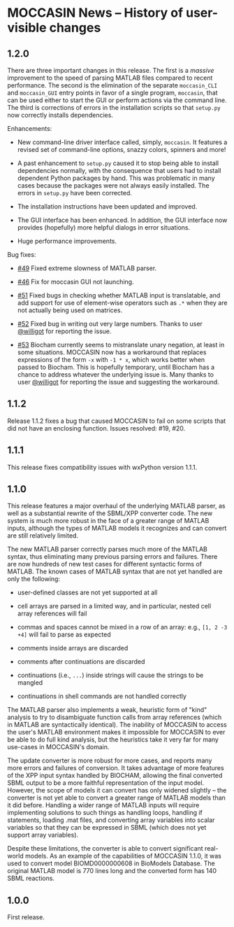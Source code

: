 MOCCASIN News &ndash; History of user-visible changes
=====================================================

1.2.0
-----

There are three important changes in this release.  The first is a *massive* improvement to the speed of parsing MATLAB files compared to recent performance.  The second is the elimination of the separate `moccasin_CLI` and `moccasin_GUI` entry points in favor of a single program, `moccasin`, that can be used either to start the GUI or perform actions via the command line.  The third is corrections of errors in the installation scripts so that `setup.py` now correctly installs dependencies.

Enhancements:

* New command-line driver interface called, simply, `moccasin`.  It features a revised set of command-line options, snazzy colors, spinners and more!

* A past enhancement to `setup.py` caused it to stop being able to install dependencies normally, with the consequence that users had to install dependent Python packages by hand.  This was problematic in many cases because the packages were not always easily installed.  The errors in `setup.py` have been corrected.

* The installation instructions have been updated and improved.

* The GUI interface has been enhanced.  In addition, the GUI interface now provides (hopefully) more helpful dialogs in error situations.

* Huge performance improvements.


Bug fixes:

* [#49](https://github.com/sbmlteam/moccasin/issues/49) Fixed extreme slowness of MATLAB parser.

* [#46](https://github.com/sbmlteam/moccasin/issues/46) Fix for moccasin GUI not launching.

* [#51](https://github.com/sbmlteam/moccasin/issues/51) Fixed bugs in checking whether MATLAB input is translatable, and add support for use of element-wise operators such as `.*` when they are not actually being used on matrices.

* [#52](https://github.com/sbmlteam/moccasin/issues/52) Fixed bug in writing out very large numbers. Thanks to user [@willigot](https://github.com/sbmlteam/moccasin/issues/created_by/willigott) for reporting the issue.

* [#53](https://github.com/sbmlteam/moccasin/issues/53) Biocham currently seems to mistranslate unary negation, at least in some situations.  MOCCASIN now has a workaround that replaces expressions of the form `-x` with `-1 * x`, which works better when passed to Biocham.  This is hopefully temporary, until Biocham has a chance to address whatever the underlying issue is.  Many thanks to user [@willigot](https://github.com/sbmlteam/moccasin/issues/created_by/willigott) for reporting the issue and suggesting the workaround.


1.1.2
----------

Release 1.1.2 fixes a bug that caused MOCCASIN to fail on some scripts that did not have an enclosing function.  Issues resolved: #19, #20.



1.1.1
----------

This release fixes compatibility issues with wxPython version 1.1.1.



1.1.0
----------

This release features a major overhaul of the underlying MATLAB parser, as well as a substantial rewrite of the SBML/XPP converter code. The new system is much more robust in the face of a greater range of MATLAB inputs, although the types of MATLAB models it recognizes and can convert are still relatively limited.

The new MATLAB parser correctly parses much more of the MATLAB syntax, thus eliminating many previous parsing errors and failures. There are now hundreds of new test cases for different syntactic forms of MATLAB. The known cases of MATLAB syntax that are not yet handled are only the following:

* user-defined classes are not yet supported at all

* cell arrays are parsed in a limited way, and in particular, nested cell array references will fail

* commas and spaces cannot be mixed in a row of an array: e.g., `[1, 2 -3 +4]` will fail to parse as expected

* comments inside arrays are discarded

* comments after continuations are discarded

* continuations (i.e., `...`) inside strings will cause the strings to be mangled

* continuations in shell commands are not handled correctly

The MATLAB parser also implements a weak, heuristic form of "kind" analysis to try to disambiguate function calls from array references (which in MATLAB are syntactically identical). The inability of MOCCASIN to access the user's MATLAB environment makes it impossible for MOCCASIN to ever be able to do full kind analysis, but the heuristics take it very far for many use-cases in MOCCASIN's domain.

The update converter is more robust for more cases, and reports many more errors and failures of conversion. It takes advantage of more features of the XPP input syntax handled by BIOCHAM, allowing the final converted SBML output to be a more faithful representation of the input model. However, the scope of models it can convert has only widened slightly – the converter is not yet able to convert a greater range of MATLAB models than it did before. Handling a wider range of MATLAB inputs will require implementing solutions to such things as handling loops, handling if statements, loading .mat files, and converting array variables into scalar variables so that they can be expressed in SBML (which does not yet support array variables).

Despite these limitations, the converter is able to convert significant real-world models. As an example of the capabilities of MOCCASIN 1.1.0, it was used to convert model BIOMD0000000608 in BioModels Database. The original MATLAB model is 770 lines long and the converted form has 140 SBML reactions.



1.0.0
----------

First release.




<!--
# The following is for [X]Emacs users.  Please leave in place.
# Local Variables:
# fill-column: 70
# End:
-->
